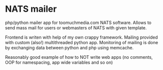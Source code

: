 NATS mailer
========

php/python mailer app for toomuchmedia.com NATS software.
Allows to send mass mail for users or webmasters of NATS with given template.

Frontend is writen with help of my own crappy framework. Mailing provided with custom (also!) multithreaded python app.
Monitoring of mailing is done by exchanging data between python and php using memcache.

Reasonably good example of how to NOT write web apps (no comments, OOP for namespacing, app wide variables and so on)
